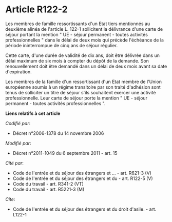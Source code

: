 # Article R122-2

Les membres de famille ressortissants d'un Etat tiers mentionnés au deuxième alinéa de l'article L. 122-1 sollicitent la
délivrance d'une carte de séjour portant la mention " UE - séjour permanent - toutes activités professionnelles " dans le
délai de deux mois qui précède l'échéance de la période ininterrompue de cinq ans de séjour régulier. 

Cette carte, d'une durée de validité de dix ans, doit être délivrée dans un délai maximum de six mois à compter du dépôt de
la demande. Son renouvellement doit être demandé dans un délai de deux mois avant sa date d'expiration. 

Les membres de la famille d'un ressortissant d'un Etat membre de l'Union européenne soumis à un régime transitoire par son
traité d'adhésion sont tenus de solliciter un titre de séjour s'ils souhaitent exercer une activité professionnelle. Leur
carte de séjour porte la mention " UE - séjour permanent - toutes activités professionnelles ".

**Liens relatifs à cet article**

_Codifié par_:

  - Décret n°2006-1378 du 14 novembre 2006

_Modifié par_:

  - Décret n°2011-1049 du 6 septembre 2011 - art. 15

_Cité par_:

  - Code de l'entrée et du séjour des étrangers et ... - art. R621-3 (V)
  - Code de l'entrée et du séjour des étrangers et du  - art. R122-5 (V)
  - Code du travail - art. R341-2 (VT)
  - Code du travail - art. R5221-3 (M)

_Cite_:

  - Code de l'entrée et du séjour des étrangers et du droit d'asile. - art. L122-1
